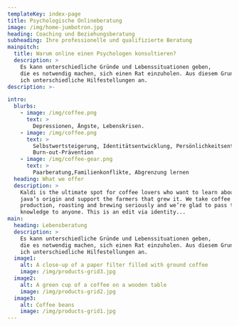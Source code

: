 ```yaml
---
templateKey: index-page
title: Psychologische Onlineberatung
image: /img/home-jumbotron.jpg
heading: Coaching und Beziehungsberatung
subheading: Ihre professionelle und qualifizierte Beratung
mainpitch:
  title: Warum online einen Psychologen konsultieren?
  description: >
    Es kann unterschiedliche Gründe und Lebenssituationen geben,
    die es notwendig machen, sich einen Rat einzuholen. Aus diesem Grund biete
    ich unterschiedliche Hilfestellungen an.
description: >-

intro:
  blurbs:
    - image: /img/coffee.png
      text: >
        Depressionen, Ängste, Lebenskrisen.
    - image: /img/coffee.png
      text: >
        Selbstwertsteigerung, Identitätsentwicklung, Persönlichkeitsentwicklung, Berufscoaching, 
        Burn-out-Prävention
    - image: /img/coffee-gear.png
      text: >
        Paarberatung,Familienkonflikte, Abgrenzung lernen
  heading: What we offer
  description: >
    Kaldi is the ultimate spot for coffee lovers who want to learn about their
    java’s origin and support the farmers that grew it. We take coffee
    production, roasting and brewing seriously and we’re glad to pass that
    knowledge to anyone. This is an edit via identity...
main:
  heading: Lebensberatung
  description: >
    Es kann unterschiedliche Gründe und Lebenssituationen geben,
    die es notwendig machen, sich einen Rat einzuholen. Aus diesem Grund biete
    ich unterschiedliche Hilfestellungen an.
  image1:
    alt: A close-up of a paper filter filled with ground coffee
    image: /img/products-grid3.jpg
  image2:
    alt: A green cup of a coffee on a wooden table
    image: /img/products-grid2.jpg
  image3:
    alt: Coffee beans
    image: /img/products-grid1.jpg
---
```

